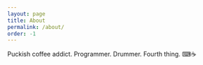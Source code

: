 ```yaml
---
layout: page
title: About
permalink: /about/
order: -1
---
```

Puckish coffee addict. Programmer. Drummer. Fourth thing. ⌨☕